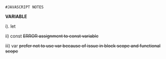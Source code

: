                                                                         #JAVASCRIPT NOTES

**VARIABLE**

i). let

ii) const ~~ERROR assignment to const variable~~

iii) var ~~prefer not to use var because of issue in block scope and functional scope~~
